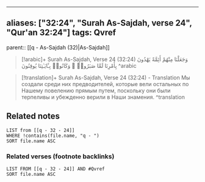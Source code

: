 
---
aliases: ["32:24", "Surah As-Sajdah, verse 24", "Qur'an 32:24"]
tags: Qvref
---

parent:: [[q - As-Sajdah (32)|As-Sajdah]]

> [!arabic]+ Surah As-Sajdah, Verse 24 (32:24)
> <span class="quran-arabic">وَجَعَلْنَا مِنْهُمْ أَئِمَّةً يَهْدُونَ بِأَمْرِنَا لَمَّا صَبَرُوا۟ ۖ وَكَانُوا۟ بِـَٔايَـٰتِنَا يُوقِنُونَ</span>
^arabic

> [!translation]+ Surah As-Sajdah, Verse 24 (32:24) - Translation
> Мы создали среди них предводителей, которые вели остальных по Нашему повелению прямым путем, поскольку они были терпеливы и убежденно верили в Наши знамения.
^translation



## Related notes
```dataview
LIST from [[q - 32 - 24]]
WHERE !contains(file.name, "q - ")
SORT file.name ASC
```

### Related verses (footnote backlinks)
```dataview
LIST FROM [[q - 32 - 24]] AND #Qvref
SORT file.name ASC
```

